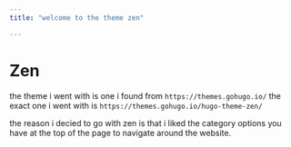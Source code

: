 ```yaml
---
title: "welcome to the theme zen"

---
```


# Zen

the theme i went with is one i found from `https://themes.gohugo.io/` the exact one i went with is `https://themes.gohugo.io/hugo-theme-zen/`

the reason i decied to go with zen is that i liked the category options you have at the top of the page to navigate around the website.